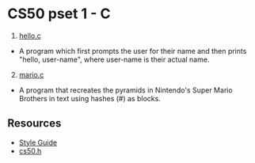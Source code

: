 # CS50 pset 1 - C

1. [hello.c](https://github.com/CalvinChe/CS50/blob/master/pset1/hello.c)
  * A program which first prompts the user for their name and then prints "hello, user-name", where user-name is their actual name.

2. [mario.c](https://github.com/CalvinChe/CS50/blob/master/pset1/mario.c)
  * A program that recreates the pyramids in Nintendo's Super Mario Brothers in text using hashes (#) as blocks.

## Resources
* [Style Guide](https://cs50.readthedocs.io/style/c/)
* [cs50.h](https://cs50.readthedocs.io/library/c/)
